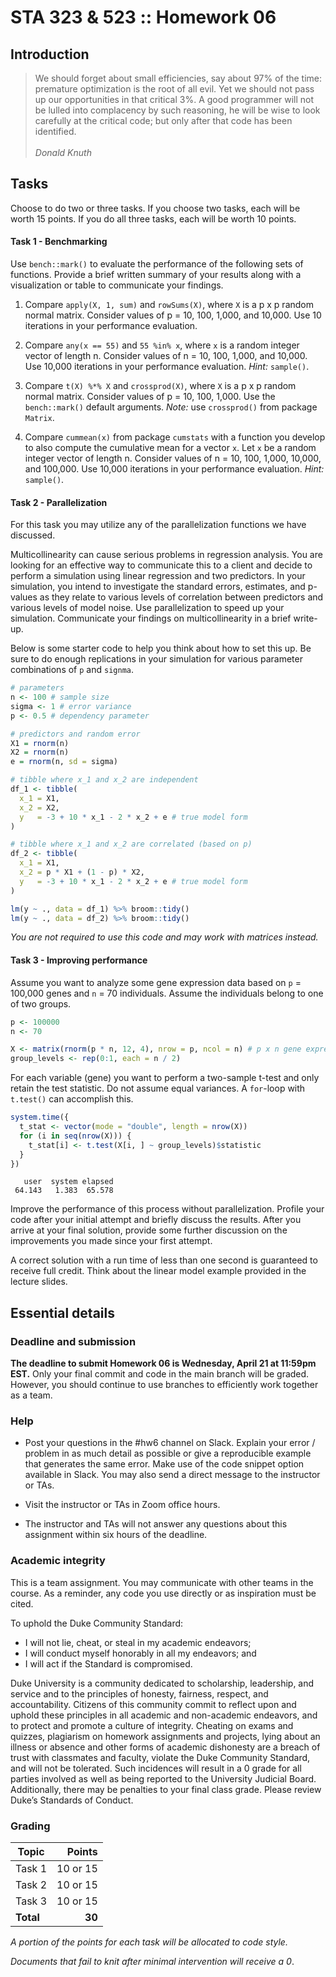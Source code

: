 # STA 323 & 523 :: Homework 06

## Introduction

> We should forget about small efficiencies, say about 97% of the time:
premature optimization is the root of all evil. Yet we should not pass up our
opportunities in that critical 3%. A good programmer will not be lulled into
complacency by such reasoning, he will be wise to look carefully at the critical
code; but only after that code has been identified.<br/><br/>
*Donald Knuth*

## Tasks

Choose to do two or three tasks. If you choose two tasks, each will be worth
15 points. If you do all three tasks, each will be worth 10 points.

#### Task 1 - Benchmarking

Use `bench::mark()` to evaluate the performance of the following sets of
functions. Provide a brief written summary of your results along with a
visualization or table to communicate your findings.

1. Compare `apply(X, 1, sum)` and `rowSums(X)`, where `X` is a p x p random
   normal matrix. Consider values of p = 10, 100, 1,000, and 10,000. Use 10
   iterations in your performance evaluation.

2. Compare `any(x == 55)` and `55 %in% x`, where `x` is a random integer
   vector of length n. Consider values of n = 10, 100, 1,000, and 10,000. Use
   10,000 iterations in your performance evaluation. *Hint:* `sample()`.

3. Compare `t(X) %*% X` and `crossprod(X)`, where `X` is a p x p random
   normal matrix. Consider values of p = 10, 100, 1,000. Use the
   `bench::mark()` default arguments. *Note:* use `crossprod()` from package
   `Matrix`.

4. Compare `cummean(x)` from package `cumstats` with a function you develop
   to also compute the cumulative mean for a vector `x`. Let `x` be a random
   integer vector of length n. Consider values of n = 10, 100, 1,000, 10,000,
   and 100,000. Use 10,000 iterations in your performance evaluation.
   *Hint:* `sample()`.

#### Task 2 - Parallelization

For this task you may utilize any of the parallelization functions we have
discussed.

Multicollinearity can cause serious problems in regression analysis. You are
looking for an effective way to communicate this to a client and decide to
perform a simulation using linear regression and two predictors.
In your simulation, you intend to investigate the standard errors, estimates,
and p-values as they relate to various levels of correlation between
predictors and various levels of model noise. Use parallelization to speed up
your simulation. Communicate your findings on multicollinearity in a brief
write-up.

Below is some starter code to help you think about how to set this up.
Be sure to do enough replications in your simulation for various
parameter combinations of `p` and `signma`.

```r
# parameters
n <- 100 # sample size
sigma <- 1 # error variance
p <- 0.5 # dependency parameter

# predictors and random error
X1 = rnorm(n)
X2 = rnorm(n)
e = rnorm(n, sd = sigma)

# tibble where x_1 and x_2 are independent
df_1 <- tibble(
  x_1 = X1,
  x_2 = X2,
  y   = -3 + 10 * x_1 - 2 * x_2 + e # true model form
)

# tibble where x_1 and x_2 are correlated (based on p)
df_2 <- tibble(
  x_1 = X1,
  x_2 = p * X1 + (1 - p) * X2,
  y   = -3 + 10 * x_1 - 2 * x_2 + e # true model form
)

lm(y ~ ., data = df_1) %>% broom::tidy()
lm(y ~ ., data = df_2) %>% broom::tidy()
```

*You are not required to use this code and may work with matrices instead.*

#### Task 3 - Improving performance

Assume you want to analyze some gene expression data based on `p` = 100,000
genes and `n` = 70 individuals. Assume the individuals belong to one of two
groups.

```r
p <- 100000
n <- 70

X <- matrix(rnorm(p * n, 12, 4), nrow = p, ncol = n) # p x n gene expression matrix
group_levels <- rep(0:1, each = n / 2)
```

For each variable (gene) you want to perform a two-sample t-test and only
retain the test statistic. Do not assume equal variances.
A `for`-loop with `t.test()` can accomplish this.

```r
system.time({
  t_stat <- vector(mode = "double", length = nrow(X))
  for (i in seq(nrow(X))) {
    t_stat[i] <- t.test(X[i, ] ~ group_levels)$statistic
  }
})
```

```
   user  system elapsed
 64.143   1.383  65.578
```

Improve the performance of this process without parallelization.
Profile your code after your initial attempt and briefly discuss the results.
After you arrive at your final solution, provide some further discussion on
the improvements you made since your first attempt.

A correct solution with a run time of less than one second is guaranteed to
receive full credit. Think about the linear model example provided in the
lecture slides.

## Essential details

### Deadline and submission

**The deadline to submit Homework 06 is Wednesday, April 21 at 11:59pm EST.**
Only your final commit and code in the main branch will be graded. However,
you should continue to use branches to efficiently work together as a team.

### Help

- Post your questions in the #hw6 channel on Slack. Explain your error / problem
  in as much detail as possible or give a reproducible example that generates
  the same error. Make use of the code snippet option available in Slack. You
  may also send a direct message to the instructor or TAs.

- Visit the instructor or TAs in Zoom office hours.

- The instructor and TAs will not answer any questions about this assignment
 	within six hours of the deadline.

### Academic integrity

This is a team assignment. You may communicate with other teams in the
course. As a reminder, any code you use directly or as inspiration must
be cited.

To uphold the Duke Community Standard:

  - I will not lie, cheat, or steal in my academic endeavors;
  - I will conduct myself honorably in all my endeavors; and
  - I will act if the Standard is compromised.

Duke University is a community dedicated to scholarship, leadership, and
service and to the principles of honesty, fairness, respect, and
accountability. Citizens of this community commit to reflect upon and
uphold these principles in all academic and non-academic endeavors, and
to protect and promote a culture of integrity. Cheating on exams and
quizzes, plagiarism on homework assignments and projects, lying about an
illness or absence and other forms of academic dishonesty are a breach
of trust with classmates and faculty, violate the Duke Community
Standard, and will not be tolerated. Such incidences will result in a 0
grade for all parties involved as well as being reported to the
University Judicial Board. Additionally, there may be penalties to your
final class grade. Please review Duke’s Standards of Conduct.

### Grading

| **Topic**                           | **Points** |
|-------------------------------------|-----------:|
| Task 1                              | 10 or 15   |
| Task 2                              | 10 or 15   |
| Task 3                              | 10 or 15   |
| **Total**                           |     **30** |

*A portion of the points for each task will be allocated to code style.*

*Documents that fail to knit after minimal intervention will receive a 0*.
